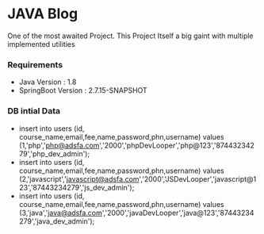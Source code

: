 # JAVA Blog
One of the most awaited Project. This Project Itself a big gaint with multiple implemented utilities

### Requirements
* Java Version : 1.8
* SpringBoot Version : 2.7.15-SNAPSHOT


### DB intial Data
* insert into users (id, course_name,email,fee,name,password,phn,username) values (1,'php','php@adsfa.com','2000','phpDevLooper','php@123','87443234279','php_dev_admin');
* insert into users (id, course_name,email,fee,name,password,phn,username) values (2,'javascript','javascript@adsfa.com','2000','JSDevLooper','javascript@123','87443234279','js_dev_admin');
* insert into users (id, course_name,email,fee,name,password,phn,username) values (3,'java','java@adsfa.com','2000','javaDevLooper','java@123','87443234279','java_dev_admin');
